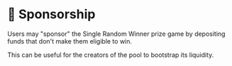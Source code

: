 # 🎁 Sponsorship

Users may "sponsor" the Single Random Winner prize game by depositing funds that don't make them eligible to win.

This can be useful for the creators of the pool to bootstrap its liquidity.

